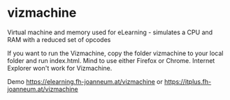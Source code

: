 # vizmachine
Virtual machine and memory used for eLearning - simulates a CPU and RAM with a reduced set of opcodes

If you want to run the Vizmachine, copy the folder vizmachine to your local folder and run index.html. Mind to use either Firefox or Chrome. Internet Explorer won't work for Vizmachine.

Demo
https://elearning.fh-joanneum.at/vizmachine or
https://itplus.fh-joanneum.at/vizmachine

